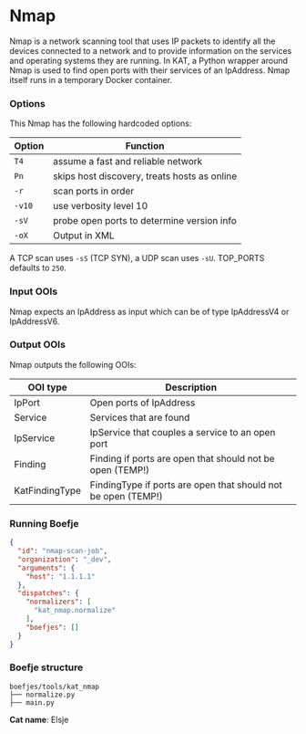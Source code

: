 # Nmap

Nmap is a network scanning tool that uses IP packets to identify all the devices connected to a network and to provide
information on the services and operating systems they are running. In KAT, a Python wrapper around Nmap is used to find
open ports with their services of an IpAddress. Nmap itself runs in a temporary Docker container.

### Options

This Nmap has the following hardcoded options:

| Option | Function |
| ----------- | ----------- |
| `T4` | assume a fast and reliable network |
| `Pn` | skips host discovery, treats hosts as online |
|`-r` | scan ports in order |
|`-v10` |use verbosity level 10 |
|`-sV` |probe open ports to determine version info |
|`-oX` |Output in XML |

A TCP scan uses `-sS` (TCP SYN), a UDP scan uses `-sU`. TOP_PORTS defaults to `250`.

### Input OOIs

Nmap expects an IpAddress as input which can be of type IpAddressV4 or IpAddressV6.

### Output OOIs

Nmap outputs the following OOIs:

|OOI type|Description|
|---|---|
|IpPort|Open ports of IpAddress|
|Service|Services that are found|
|IpService|IpService that couples a service to an open port|
|Finding|Finding if ports are open that should not be open (TEMP!)|
|KatFindingType|FindingType if ports are open that should not be open (TEMP!)|

### Running Boefje

```json
{
  "id": "nmap-scan-job",
  "organization": "_dev",
  "arguments": {
    "host": "1.1.1.1"
  },
  "dispatches": {
    "normalizers": [
      "kat_nmap.normalize"
    ],
    "boefjes": []
  }
}
```

### Boefje structure

```
boefjes/tools/kat_nmap
├── normalize.py
├── main.py
```

**Cat name**: Elsje
